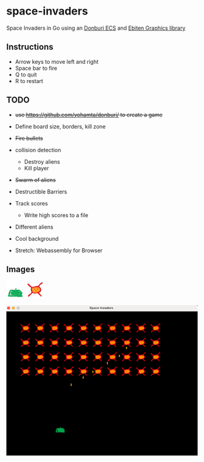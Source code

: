 # space-invaders
Space Invaders in Go using an [Donburi ECS](https://github.com/yohamta/donburi/) and [Ebiten Graphics library](https://github.com/hajimehoshi/ebiten)

## Instructions
* Arrow keys to move left and right
* Space bar to fire
* Q to quit
* R to restart

## TODO
* ~~use https://github.com/yohamta/donburi/ to create a game~~
* Define board size, borders, kill zone
* ~~Fire bullets~~
* collision detection
  * Destroy aliens
  * Kill player
* ~~Swarm of aliens~~
* Destructible Barriers
* Track scores
  * Write high scores to a file
* Different aliens
* Cool background

* Stretch: Webassembly for Browser

## Images
![Player](assets/ship.png)
![Alien](assets/alien.png)

![Early Gameplay](docs/gameplay1.png)